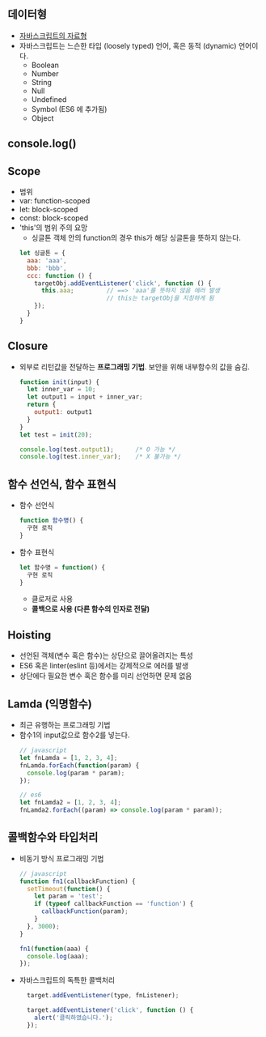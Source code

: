 ## 데이터형
  - [자바스크립트의 자료형](https://developer.mozilla.org/ko/docs/Web/JavaScript/Data_structures)
  - 자바스크립트는 느슨한 타입 (loosely typed) 언어, 혹은 동적 (dynamic) 언어이다.
      - Boolean
      - Number
      - String
      - Null
      - Undefined
      - Symbol (ES6 에 추가됨)
      - Object

## console.log()

## Scope
  - 범위
  - var: function-scoped
  - let: block-scoped
  - const: block-scoped
  - 'this'의 범위 주의 요망
      - 싱글톤 객체 안의 function의 경우 this가 해당 싱글톤을 뜻하지 않는다.
      ```javascript
      let 싱글톤 = {
        aaa: 'aaa',
        bbb: 'bbb',
        ccc: function () {
          targetObj.addEventListener('click', function () {
            this.aaa;         // ==> 'aaa'를 뜻하지 않음 에러 발생
                              // this는 targetObj을 지칭하게 됨
          });
        }
      }
      ```

## Closure
  - 외부로 리턴값을 전달하는 **프로그래밍 기법**. 보안을 위해 내부함수의 값을 숨김.
      ```javascript
      function init(input) {
        let inner_var = 10;
        let output1 = input + inner_var;
        return {
          output1: output1
        }
      }
      let test = init(20);

      console.log(test.output1);      /* O 가능 */
      console.log(test.inner_var);    /* X 불가능 */
      ```

## 함수 선언식, 함수 표현식
  - 함수 선언식
      ```javascript
      function 함수명() {
        구현 로직
      }
      ```
  - 함수 표현식
      ```javascript
      let 함수명 = function() {
        구현 로직
      }
      ```
      - 클로저로 사용
      - **콜백으로 사용 (다른 함수의 인자로 전달)**
## Hoisting
  - 선언된 객체(변수 혹은 함수)는 상단으로 끌어올려지는 특성
  - ES6 혹은 linter(eslint 등)에서는 강제적으로 에러를 발생
  - 상단에다 필요한 변수 혹은 함수를 미리 선언하면 문제 없음

## Lamda (익명함수)
  - 최근 유행하는 프로그래밍 기법
  - 함수1의 input값으로 함수2를 넣는다.
    ```javascript
    // javascript
    let fnLamda = [1, 2, 3, 4];
    fnLamda.forEach(function(param) {
      console.log(param * param);
    });

    // es6
    let fnLamda2 = [1, 2, 3, 4];
    fnLamda2.forEach((param) => console.log(param * param));
    ```

## 콜백함수와 타입처리
  - 비동기 방식 프로그래밍 기법
    ```javascript
    // javascript
    function fn1(callbackFunction) {
      setTimeout(function() {
        let param = 'test';
        if (typeof callbackFunction == 'function') {
          callbackFunction(param);  
        }
      }, 3000);
    }

    fn1(function(aaa) {
      console.log(aaa);
    });
    ```
  - 자바스크립트의 독특한 콜백처리
    ```javascript
      target.addEventListener(type, fnListener);

      target.addEventListener('click', function () {
        alert('클릭하였습니다.');
      });      
    ```
